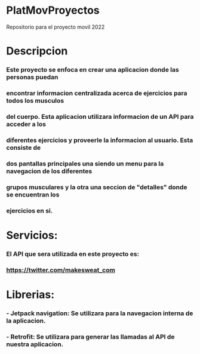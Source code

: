# PlatMovProyectos
Repositorio  para el proyecto movil 2022


# Descripcion

### Este proyecto se enfoca en crear una aplicacion donde las personas puedan 
### encontrar informacion centralizada acerca de ejercicios para todos los musculos 
### del cuerpo. Esta aplicacion utilizara informacion de un API para acceder a los
### diferentes ejercicios y proveerle la informacion al usuario. Esta consiste de 
### dos pantallas principales una siendo un menu para la navegacion de los diferentes
### grupos musculares y la otra una seccion de "detalles" donde se encuentran los 
### ejercicios en si.



# Servicios: 

### El API que sera utilizada en este proyecto es: 
### https://twitter.com/makesweat_com





# Librerias: 

### - Jetpack navigation: Se utilizara para la navegacion interna de la aplicacion.
### - Retrofit: Se utilizara para generar las llamadas al API de nuestra aplicacion.
